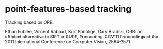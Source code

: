 # point-features-based tracking
Tracking based on ORB.

Ethan Rublee, Vincent Rabaud, Kurt Konolige, Gary Bradski, ORB: an efficient alternative to SIFT or SURF, Proceeding ICCV'11 Proceedings of the 2011 International Conference on Computer Vision, 2564-2571